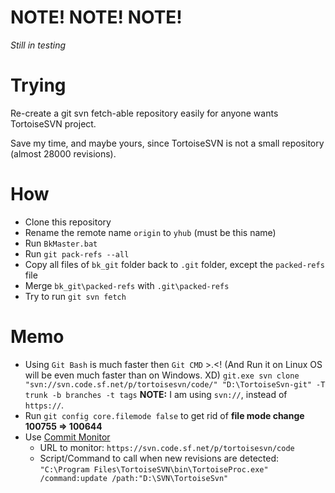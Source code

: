 # NOTE! NOTE! NOTE!

*Still in testing*

# Trying

Re-create a git svn fetch-able repository easily for anyone wants TortoiseSVN project.

Save my time, and maybe yours, since TortoiseSVN is not a small repository (almost 28000 revisions).

# How

- Clone this repository
- Rename the remote name `origin` to `yhub` (must be this name)
- Run `BkMaster.bat`
- Run `git pack-refs --all`
- Copy all files of `bk_git` folder back to `.git` folder, except the `packed-refs` file
- Merge `bk_git\packed-refs` with `.git\packed-refs`
- Try to run `git svn fetch`

# Memo

- Using `Git Bash` is much faster then `Git CMD` >.<!
  (And Run it on Linux OS will be even much faster than on Windows. XD)
  `git.exe svn clone "svn://svn.code.sf.net/p/tortoisesvn/code/" "D:\TortoiseSvn-git" -T trunk -b branches -t tags`
  **NOTE:** I am using `svn://`, instead of `https://`.
- Run `git config core.filemode false` to get rid of **file mode change 100755 => 100644**
- Use [Commit Monitor](http://stefanstools.sourceforge.net/CommitMonitor.html)
  - URL to monitor: `https://svn.code.sf.net/p/tortoisesvn/code`
  - Script/Command to call when new revisions are detected: `"C:\Program Files\TortoiseSVN\bin\TortoiseProc.exe" /command:update /path:"D:\SVN\TortoiseSvn"`
